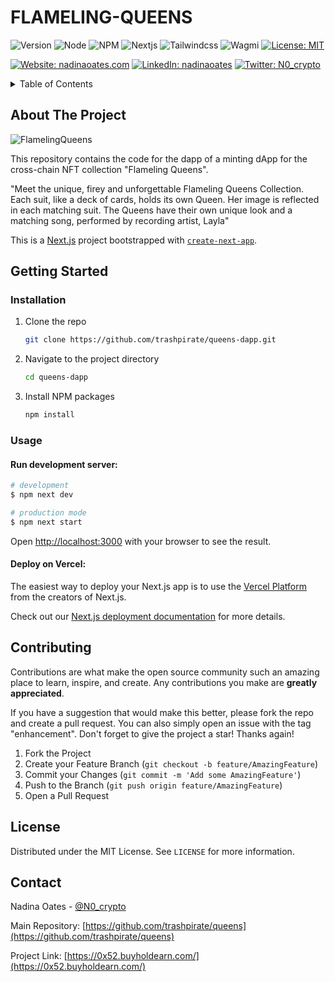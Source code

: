 # FLAMELING-QUEENS

![Version](https://img.shields.io/badge/version-1.0.0-blue.svg?style=for-the-badge)
![Node](https://img.shields.io/badge/node-v12.22.9-blue.svg?style=for-the-badge)
![NPM](https://img.shields.io/badge/npm-v10.5.1-blue?style=for-the-badge)
![Nextjs](https://img.shields.io/badge/next-v14.2.3-blue?style=for-the-badge)
![Tailwindcss](https://img.shields.io/badge/TailwindCSS-v3.4.1-blue?style=for-the-badge)
![Wagmi](https://img.shields.io/badge/Wagmi-v1.4.3-blue?style=for-the-badge)
[![License: MIT](https://img.shields.io/github/license/trashpirate/hold-earn.svg?style=for-the-badge)](https://github.com/trashpirate/hold-earn/blob/main/LICENSE)

[![Website: nadinaoates.com](https://img.shields.io/badge/Portfolio-00e0a7?style=for-the-badge&logo=Website)](https://nadinaoates.com)
[![LinkedIn: nadinaoates](https://img.shields.io/badge/LinkedIn-0a66c2?style=for-the-badge&logo=LinkedIn&logoColor=f5f5f5)](https://linkedin.com/in/nadinaoates)
[![Twitter: N0\_crypto](https://img.shields.io/badge/@N0\_crypto-black?style=for-the-badge&logo=X)](https://twitter.com/N0\_crypto)

<!-- TABLE OF CONTENTS -->
<details>
  <summary>Table of Contents</summary>
  <ol>
    <li>
      <a href="#about-the-project">About The Project</a>
    </li>
    <li>
      <a href="#getting-started">Getting Started</a>
      <ul>
        <li><a href="#installation">Installation</a></li>
        <li><a href="#usage">Usage</a></li>
      </ul>
    </li>
    <li><a href="#contributing">Contributing</a></li>
    <li><a href="#license">License</a></li>
    <li><a href="#contact">Contact</a></li>
    <!-- <li><a href="#acknowledgments">Acknowledgments</a></li> -->
  </ol>
</details>



<!-- ABOUT THE PROJECT -->
## About The Project

![FlamelingQueens](https://github.com/trashpirate/queens-frontend/blob/master/public/title.png?raw=true)

This repository contains the code for the dapp of a minting dApp for the cross-chain NFT collection "Flameling Queens". 

"Meet the unique, firey and unforgettable Flameling Queens Collection. Each suit, like a deck of cards, holds its own Queen. Her image is reflected in each matching suit. The Queens have their own unique look and a matching song, performed by recording artist, Layla"

This is a [Next.js](https://nextjs.org/) project bootstrapped with [`create-next-app`](https://github.com/vercel/next.js/tree/canary/packages/create-next-app).

<!-- GETTING STARTED -->
## Getting Started

### Installation

1. Clone the repo
   ```sh
   git clone https://github.com/trashpirate/queens-dapp.git
   ```
2. Navigate to the project directory
   ```sh
   cd queens-dapp
   ```
3. Install NPM packages
   ```sh
   npm install
   ```

### Usage

#### Run development server:

```bash
# development
$ npm next dev

# production mode
$ npm next start
```

Open [http://localhost:3000](http://localhost:3000) with your browser to see the result.

#### Deploy on Vercel:

The easiest way to deploy your Next.js app is to use the [Vercel Platform](https://vercel.com/new?utm_medium=default-template&filter=next.js&utm_source=create-next-app&utm_campaign=create-next-app-readme) from the creators of Next.js.

Check out our [Next.js deployment documentation](https://nextjs.org/docs/deployment) for more details.


<!-- CONTRIBUTING -->
## Contributing

Contributions are what make the open source community such an amazing place to learn, inspire, and create. Any contributions you make are **greatly appreciated**.

If you have a suggestion that would make this better, please fork the repo and create a pull request. You can also simply open an issue with the tag "enhancement".
Don't forget to give the project a star! Thanks again!

1. Fork the Project
2. Create your Feature Branch (`git checkout -b feature/AmazingFeature`)
3. Commit your Changes (`git commit -m 'Add some AmazingFeature'`)
4. Push to the Branch (`git push origin feature/AmazingFeature`)
5. Open a Pull Request


<!-- LICENSE -->
## License

Distributed under the MIT License. See `LICENSE` for more information.

<!-- CONTACT -->
## Contact

Nadina Oates - [@N0_crypto](https://twitter.com/N0_crypto)

Main Repository: [https://github.com/trashpirate/queens](https://github.com/trashpirate/queens)

Project Link: [https://0x52.buyholdearn.com/](https://0x52.buyholdearn.com/)


<!-- ACKNOWLEDGMENTS -->
<!-- ## Acknowledgments -->

